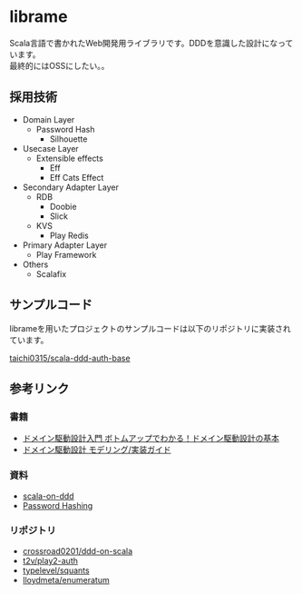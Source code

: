 # librame
Scala言語で書かれたWeb開発用ライブラリです。DDDを意識した設計になっています。  
最終的にはOSSにしたい。。

## 採用技術
- Domain Layer
  - Password Hash
    - Silhouette
- Usecase Layer
  - Extensible effects
    - Eff
    - Eff Cats Effect
- Secondary Adapter Layer
  - RDB
    - Doobie
    - Slick
  - KVS
    - Play Redis
- Primary Adapter Layer
  - Play Framework
- Others
  - Scalafix

## サンプルコード
librameを用いたプロジェクトのサンプルコードは以下のリポジトリに実装されています。

[taichi0315/scala-ddd-auth-base](https://github.com/taichi0315/scala-ddd-auth-base)

## 参考リンク
### 書籍
- [ドメイン駆動設計入門 ボトムアップでわかる！ドメイン駆動設計の基本](https://www.shoeisha.co.jp/book/detail/9784798150727)
- [ドメイン駆動設計 モデリング/実装ガイド](https://little-hands.booth.pm/items/1835632)
### 資料
- [scala-on-ddd](https://speakerdeck.com/crossroad0201/scala-on-ddd)
- [Password Hashing](https://www.silhouette.rocks/docs/passwordhasher)
### リポジトリ
- [crossroad0201/ddd-on-scala](https://github.com/crossroad0201/ddd-on-scala)
- [t2v/play2-auth](https://github.com/t2v/play2-auth)
- [typelevel/squants](https://github.com/typelevel/squants)
- [lloydmeta/enumeratum](https://github.com/lloydmeta/enumeratum)

